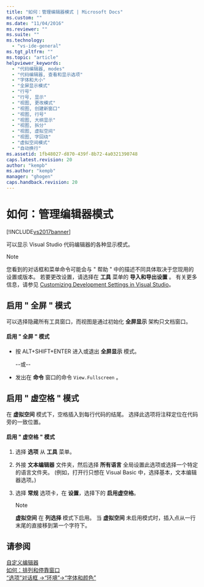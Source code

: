 ```yaml
---
title: "如何：管理编辑器模式 | Microsoft Docs"
ms.custom: ""
ms.date: "11/04/2016"
ms.reviewer: ""
ms.suite: ""
ms.technology: 
  - "vs-ide-general"
ms.tgt_pltfrm: ""
ms.topic: "article"
helpviewer_keywords: 
  - "代码编辑器, modes"
  - "代码编辑器, 查看和显示选项"
  - "字体和大小"
  - "全屏显示模式"
  - "行号"
  - "行号, 显示"
  - "视图, 更改模式"
  - "视图, 创建新窗口"
  - "视图, 行号"
  - "视图, 大纲显示"
  - "视图, 拆分"
  - "视图, 虚拟空间"
  - "视图, 字回绕"
  - "虚拟空间模式"
  - "自动换行"
ms.assetid: 1fb48027-d870-439f-8b72-4a0321390748
caps.latest.revision: 20
author: "kempb"
ms.author: "kempb"
manager: "ghogen"
caps.handback.revision: 20
---
```

# 如何：管理编辑器模式
[!INCLUDE[vs2017banner](../code-quality/includes/vs2017banner.md)]

可以显示 Visual Studio 代码编辑器的各种显示模式。  
  
> [!NOTE]
>  您看到的对话框和菜单命令可能会与 " 帮助 " 中的描述不同具体取决于您现用的设置或版本。  若要更改设置，请选择在 **工具** 菜单的 **导入和导出设置** 。  有关更多信息，请参见 [Customizing Development Settings in Visual Studio](http://msdn.microsoft.com/zh-cn/22c4debb-4e31-47a8-8f19-16f328d7dcd3)。  
  
## 启用 " 全屏 " 模式  
 可以选择隐藏所有工具窗口，而视图是通过初始化 **全屏显示** 架构只文档窗口。  
  
#### 启用 " 全屏 " 模式  
  
-   按 ALT\+SHIFT\+ENTER 进入或退出 **全屏显示** 模式。  
  
     \-\-或\-\-  
  
-   发出在 **命令** 窗口的命令 `View.Fullscreen` 。  
  
## 启用 " 虚空格 " 模式  
 在 **虚拟空间** 模式下，空格插入到每行代码的结尾。  选择此选项将注释定位在代码旁的一致位置。  
  
#### 启用 " 虚空格 " 模式  
  
1.  选择 **选项** 从 **工具** 菜单。  
  
2.  外接 **文本编辑器** 文件夹，然后选择 **所有语言** 全局设置此选项或选择一个特定的语言文件夹。  \(例如，打开行只想在 Visual Basic 中，选择基本，文本编辑器选项。\)  
  
3.  选择 **常规** 选项卡，在 **设置**，选择下的 **启用虚空格**。  
  
    > [!NOTE]
    >  **虚拟空间** 在 **列选择** 模式下启用。  当 **虚拟空间** 未启用模式时，插入点从一行末尾的直接移到第一个字符下。  
  
## 请参阅  
 [自定义编辑器](../ide/customizing-the-editor.md)   
 [如何：排列和停靠窗口](../misc/how-to-arrange-and-dock-windows.md)   
 [“选项”对话框 \-\>“环境”\-\>“字体和颜色”](../ide/reference/fonts-and-colors-environment-options-dialog-box.md)